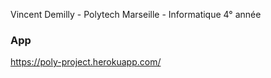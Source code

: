 Vincent Demilly - Polytech Marseille - Informatique 4° année

### App
https://poly-project.herokuapp.com/

